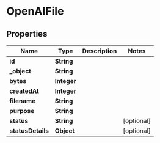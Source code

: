 

# OpenAIFile

## Properties

Name | Type | Description | Notes
------------ | ------------- | ------------- | -------------
**id** | **String** |  | 
**_object** | **String** |  | 
**bytes** | **Integer** |  | 
**createdAt** | **Integer** |  | 
**filename** | **String** |  | 
**purpose** | **String** |  | 
**status** | **String** |  |  [optional]
**statusDetails** | **Object** |  |  [optional]





